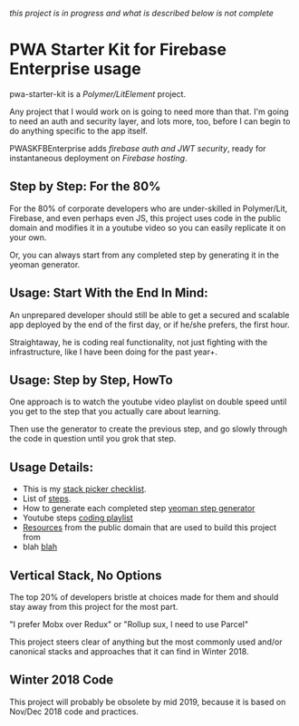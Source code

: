 _this project is in progress and what is described below is not complete_

# PWA Starter Kit for Firebase Enterprise usage

pwa-starter-kit is a _Polymer/LitElement_ project.

Any project that I would work on is going to need more than that. I'm going to need an auth and security layer, and lots more, too, before I can begin to do anything specific to the app itself.

PWASKFBEnterprise adds _firebase auth and JWT security_, ready for instantaneous deployment on _Firebase hosting_.

## Step by Step: For the 80%

For the 80% of corporate developers who are under-skilled in Polymer/Lit, Firebase, and even perhaps even JS, this project uses code in the public domain and modifies it in a youtube video so you can easily replicate it on your own.

Or, you can always start from any completed step by generating it in the yeoman generator.

## Usage: Start With the End In Mind:

An unprepared developer should still be able to get a secured and scalable app deployed by the end of the first day, or if he/she prefers, the first hour.

Straightaway, he is coding real functionality, not just fighting with the infrastructure, like I have been doing for the past year+.

## Usage: Step by Step, HowTo

One approach is to watch the youtube video playlist on double speed until you get to the step that you actually care about learning.

Then use the generator to create the previous step, and go slowly through the code in question until you grok that step.

## Usage Details:

- This is my [stack picker checklist](link).
- List of [steps](steps).
- How to generate each completed step [yeoman step generator](blah)
- Youtube steps [coding playlist](blah)
- [Resources](blah) from the public domain that are used to build this project from
- blah [blah](blah)

## Vertical Stack, No Options

The top 20% of developers bristle at choices made for them and should stay away from this project for the most part.

"I prefer Mobx over Redux" or "Rollup sux, I need to use Parcel"

This project steers clear of anything but the most commonly used and/or canonical stacks and approaches that it can find in Winter 2018.

## Winter 2018 Code

This project will probably be obsolete by mid 2019, because it is based on Nov/Dec 2018 code and practices.

